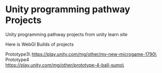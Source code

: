 # Unity programming pathway Projects
 Unity programming pathway projects from unity learn site 
 
 Here is  WebGl Builds of projects
 
 Prototype3\ 
 https://play.unity.com/mg/other/my-new-microgame-1790\
 Prototype4\
 https://play.unity.com/mg/other/prototype-4-ball-sumo\
